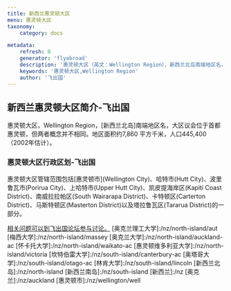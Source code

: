 ```yaml
---
title: 新西兰惠灵顿大区
menu: 惠灵顿大区
taxonomy:
    category: docs

metadata:
    refresh: 0
    generator: 'flyabroad'
    description: '惠灵顿大区（英文：Wellington Region），新西兰北岛南端地区名，大区议会位于首都惠灵顿，但两者概念并不相同。地区面积约7,860 平方千米，人口445,400（2002年估计）。'
    keywords: '惠灵顿大区,Wellington Region'
    author: '飞出国'
---
```

## 新西兰惠灵顿大区简介-飞出国

惠灵顿大区，Wellington Region，[新西兰北岛]南端地区名，大区议会位于首都惠灵顿，但两者概念并不相同。地区面积约7,860 平方千米，人口445,400（2002年估计）。

### 惠灵顿大区行政区划-飞出国

惠灵顿大区管辖范围包括[惠灵顿市](Wellington City)、哈特市(Hutt City)、波里鲁瓦市(Porirua City)、上哈特市(Upper Hutt City)、凯皮提海岸区(Kapiti Coast District)、南威拉拉帕区(South Wairarapa District)、卡特顿区(Carterton District)、马斯特顿区(Masterton District)以及塔拉鲁瓦区(Tararua District)的一部分。

[相关问题可以到飞出国论坛参与讨论。](http://bbs.fcgvisa.com/t/17139?target=_blank)
[奥克兰理工大学]:/nz/north-island/aut
[梅西大学]:/nz/north-island/massey
[奥克兰大学]:/nz/north-island/auckland-ac
[怀卡托大学]:/nz/north-island/waikato-ac
[惠灵顿维多利亚大学]:/nz/north-island/victoria
[坎特伯雷大学]:/nz/south-island/canterbury-ac
[奥塔哥大学]:/nz/south-island/otago-ac
[林肯大学]:/nz/south-island/lincoln
[新西兰北岛]:/nz/north-island
[新西兰南岛]:/nz/south-island
[新西兰]:/nz
[奥克兰]:/nz/auckland
[惠灵顿市]:/nz/wellington/well